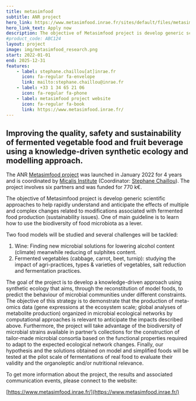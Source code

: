 ```yaml
---
title: metasimfood
subtitle: ANR project
hero_link: https://www.metasimfood.inrae.fr/sites/default/files/metasimfood/documents/INRAE-Postdoctoral-Offer-Synthetic-Ecology-2023_final.pdf
hero_link_text: Apply now
description: The objective of Metasimfood project is develop generic scientific approaches to help rapidly understand and anticipate the effects of multiple and complex changes related to modifications associated with fermented food production (sustainability issues).
#product_code: ABC124
layout: project
image: img/metasimfood_research.png
start: 2022-01-01
end: 2025-12-31
features:
    - label: stephane.chaillou[at]inrae.fr
      icon: fa-regular fa-envelope
      link: mailto:stephane.chaillou@inrae.fr
    - label: +33 1 34 65 21 06
      icon: fa-regular fa-phone
    - label: metasimfood project website
      icon: fa-regular fa-book
      link: https://www.metasimfood.inrae.fr/
---
```


## Improving the quality, safety and sustainability of fermented vegetable food and fruit beverage using a knowledge-driven synthetic ecology and modelling approach.

The ANR [Metasimfood project](https://www.metasimfood.inrae.fr/) was launched in January 2022 for 4 years and is coordinated by [Micalis Institute](https://www.micalis.fr/micalis_eng/) (Coordinator: [Stephane Chaillou](https://www.linkedin.com/in/stephanechaillou/)). The project involves six partners and was funded for 770 k€.

The objective of Metasimfood project is develop generic scientific approaches to help rapidly understand and anticipate the effects of multiple and complex changes related to modifications associated with fermented food production (sustainability issues). One of main guideline is to learn how to use the biodiversity of food microbiota as a lever.


Two food models will be studied and several challenges will be tackled:

1. Wine: Finding new microbial solutions for lowering alcohol content (climate) meanwhile reducing of sulphites content.
2. Fermented vegetables (cabbage, carrot, beet, turnip): studying the impact of agri-practices, types & varieties of vegetables, salt reduction and fermentation practices.

The goal of the project is to develop a knowledge-driven approach using synthetic ecology that aims, through the reconstitution of model foods, to predict the behaviour of microbial communities under different constraints. The objective of this strategy is to demonstrate that the production of meta-omics data (gene expressions at the ecosystem scale; global analyses of metabolite production) organized in microbial ecological networks by computational approaches is relevant to anticipate the impacts described above. Furthermore, the project will take advantage of the biodiversity of microbial strains available in partner’s collections for the construction of tailor-made microbial consortia based on the functional properties required to adapt to the expected ecological network changes. Finally, our hypothesis and the solutions obtained on model and simplified foods will be tested at the pilot scale of fermentations of real food to evaluate their validity and the organoleptic and/or nutritional relevance.

To get more information about the project, the results and associated communication events, please connect to the website:

[https://www.metasimfood.inrae.fr/](https://www.metasimfood.inrae.fr/)



